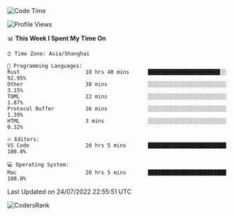 <!--START_SECTION:waka-->
![Code Time](http://img.shields.io/badge/Code%20Time-1%2C526%20hrs%2059%20mins-blue)

![Profile Views](http://img.shields.io/badge/Profile%20Views-41-blue)

📊 **This Week I Spent My Time On** 

```text
⌚︎ Time Zone: Asia/Shanghai

💬 Programming Languages: 
Rust                     18 hrs 40 mins      ███████████████████████░░   92.95% 
Other                    38 mins             ░░░░░░░░░░░░░░░░░░░░░░░░░   3.15% 
TOML                     22 mins             ░░░░░░░░░░░░░░░░░░░░░░░░░   1.87% 
Protocol Buffer          16 mins             ░░░░░░░░░░░░░░░░░░░░░░░░░   1.39% 
HTML                     3 mins              ░░░░░░░░░░░░░░░░░░░░░░░░░   0.32%

🔥 Editors: 
VS Code                  20 hrs 5 mins       █████████████████████████   100.0%

💻 Operating System: 
Mac                      20 hrs 5 mins       █████████████████████████   100.0%

```


 Last Updated on 24/07/2022 22:55:51 UTC
<!--END_SECTION:waka-->

![CodersRank](https://cr-skills-chart-widget.azurewebsites.net/api/api?username=BugenZhao&padding=16&tooltip=true&branding=false&sort-by-score=true&skills=Rust%2C%20Swift%2C%20C%2C%20TypeScript%2C%20Java%2C%20Go%2C%20Dart%2C%20C%2B%2B%2C%20Python%2C%20Assembly%2C%20Shell%2C%20Kotlin)
